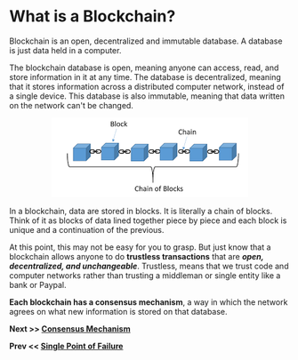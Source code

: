 # What is a Blockchain?

Blockchain is an open, decentralized and immutable database. A database is just data held in a computer.

The blockchain database is open, meaning anyone can access, read, and store information in it at any time. The database is decentralized, meaning that it stores information across a distributed computer network, instead of a single device. This database is also immutable, meaning that data written on the network can't be changed.

<p align="center">
  <img src="https://github.com/jeremyikwuje/intro-to-blockchain/blob/main/assets/chains-of-block.jpg" alt="Chains of block" />
</p>

In a blockchain, data are stored in blocks. It is literally a chain of blocks. Think of it as blocks of data lined together piece by piece and each block is unique and a continuation of the previous.

At this point, this may not be easy for you to grasp. But just know that a blockchain allows anyone to do **trustless transactions** that are ***open, decentralized, and unchangeable***. Trustless, means that we trust code and computer networks rather than trusting a middleman or single entity like a bank or Paypal.

**Each blockchain has a consensus mechanism**, a way in which the network agrees on what new information is stored on that database.


**Next >> [Consensus Mechanism](https://github.com/jeremyikwuje/intro-to-blockchain/blob/main/consensus-mechanism.md)**

**Prev << [Single Point of Failure](https://github.com/jeremyikwuje/intro-to-blockchain/blob/main/single-point-failure.md)**
